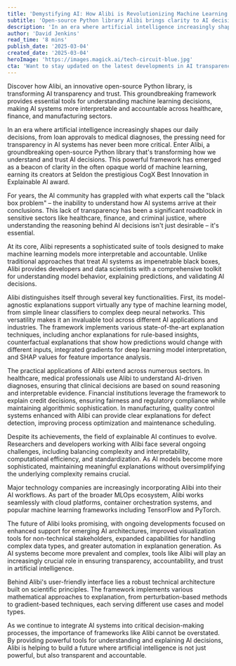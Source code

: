```yaml
---
title: 'Demystifying AI: How Alibi is Revolutionizing Machine Learning Transparency'
subtitle: 'Open-source Python library Alibi brings clarity to AI decision-making'
description: 'In an era where artificial intelligence increasingly shapes our daily decisions, the pressing need for transparency in AI systems has never been more critical. Enter Alibi, a groundbreaking open-source Python library, transforming how we understand and trust AI decisions. Learn about the innovative tools and techniques Alibi offers for interpreting complex machine learning models across various industries.'
author: 'David Jenkins'
read_time: '8 mins'
publish_date: '2025-03-04'
created_date: '2025-03-04'
heroImage: 'https://images.magick.ai/tech-circuit-blue.jpg'
cta: 'Want to stay updated on the latest developments in AI transparency and machine learning? Follow us on LinkedIn for expert insights and breaking news in the world of explainable AI.'
---
```

Discover how Alibi, an innovative open-source Python library, is transforming AI transparency and trust. This groundbreaking framework provides essential tools for understanding machine learning decisions, making AI systems more interpretable and accountable across healthcare, finance, and manufacturing sectors.

In an era where artificial intelligence increasingly shapes our daily decisions, from loan approvals to medical diagnoses, the pressing need for transparency in AI systems has never been more critical. Enter Alibi, a groundbreaking open-source Python library that's transforming how we understand and trust AI decisions. This powerful framework has emerged as a beacon of clarity in the often opaque world of machine learning, earning its creators at Seldon the prestigious CogX Best Innovation in Explainable AI award.

For years, the AI community has grappled with what experts call the "black box problem" – the inability to understand how AI systems arrive at their conclusions. This lack of transparency has been a significant roadblock in sensitive sectors like healthcare, finance, and criminal justice, where understanding the reasoning behind AI decisions isn't just desirable – it's essential.

At its core, Alibi represents a sophisticated suite of tools designed to make machine learning models more interpretable and accountable. Unlike traditional approaches that treat AI systems as impenetrable black boxes, Alibi provides developers and data scientists with a comprehensive toolkit for understanding model behavior, explaining predictions, and validating AI decisions.

Alibi distinguishes itself through several key functionalities. First, its model-agnostic explanations support virtually any type of machine learning model, from simple linear classifiers to complex deep neural networks. This versatility makes it an invaluable tool across different AI applications and industries. The framework implements various state-of-the-art explanation techniques, including anchor explanations for rule-based insights, counterfactual explanations that show how predictions would change with different inputs, integrated gradients for deep learning model interpretation, and SHAP values for feature importance analysis.

The practical applications of Alibi extend across numerous sectors. In healthcare, medical professionals use Alibi to understand AI-driven diagnoses, ensuring that clinical decisions are based on sound reasoning and interpretable evidence. Financial institutions leverage the framework to explain credit decisions, ensuring fairness and regulatory compliance while maintaining algorithmic sophistication. In manufacturing, quality control systems enhanced with Alibi can provide clear explanations for defect detection, improving process optimization and maintenance scheduling.

Despite its achievements, the field of explainable AI continues to evolve. Researchers and developers working with Alibi face several ongoing challenges, including balancing complexity and interpretability, computational efficiency, and standardization. As AI models become more sophisticated, maintaining meaningful explanations without oversimplifying the underlying complexity remains crucial.

Major technology companies are increasingly incorporating Alibi into their AI workflows. As part of the broader MLOps ecosystem, Alibi works seamlessly with cloud platforms, container orchestration systems, and popular machine learning frameworks including TensorFlow and PyTorch.

The future of Alibi looks promising, with ongoing developments focused on enhanced support for emerging AI architectures, improved visualization tools for non-technical stakeholders, expanded capabilities for handling complex data types, and greater automation in explanation generation. As AI systems become more prevalent and complex, tools like Alibi will play an increasingly crucial role in ensuring transparency, accountability, and trust in artificial intelligence.

Behind Alibi's user-friendly interface lies a robust technical architecture built on scientific principles. The framework implements various mathematical approaches to explanation, from perturbation-based methods to gradient-based techniques, each serving different use cases and model types.

As we continue to integrate AI systems into critical decision-making processes, the importance of frameworks like Alibi cannot be overstated. By providing powerful tools for understanding and explaining AI decisions, Alibi is helping to build a future where artificial intelligence is not just powerful, but also transparent and accountable.